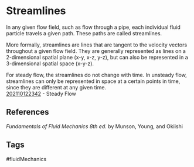 # Streamlines 

In any given flow field, such as flow through a pipe, each individual fluid particle travels a given path. These paths are called streamlines. 

More formally, streamlines are lines that are tangent to the velocity vectors throughout a given flow field. They are generally represented as lines on a 2-dimensional spatial plane (x-y, x-z, y-z), but can also be represented in a 3-dimensional spatial space (x-y-z).

For steady flow, the streamlines do not change with time. In unsteady flow, streamlines can only be represented in space at a certain points in time, since they are different at any given time.  
[202110122342](../202110122342) - Steady Flow
## References
*Fundamentals of Fluid Mechanics 8th ed.* by Munson, Young, and Okiishi
## Tags
#fluidMechanics
